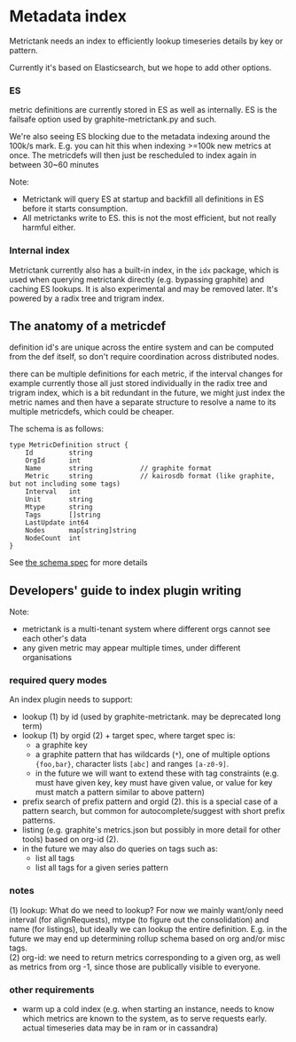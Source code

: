 # Metadata index

Metrictank needs an index to efficiently lookup timeseries details by key or pattern.

Currently it's based on Elasticsearch, but we hope to add other options.

### ES

metric definitions are currently stored in ES as well as internally.
ES is the failsafe option used by graphite-metrictank.py and such.

We're also seeing ES blocking due to the metadata indexing around the 100k/s mark.
E.g. you can hit this when indexing >=100k new metrics at once.
The metricdefs will then just be rescheduled to index again in between 30~60 minutes

Note:
* Metrictank will query ES at startup and backfill all definitions in ES before it starts consumption.
* All metrictanks write to ES.  this is not the most efficient, but not really harmful either.

### Internal index

Metrictank currently also has a built-in index, in the `idx` package,
which is used when querying metrictank directly (e.g. bypassing graphite)
and caching ES lookups.
It is also experimental and may be removed later.
It's powered by a radix tree and trigram index.

## The anatomy of a metricdef


definition id's are unique across the entire system and can be computed from the def itself, so don't require coordination across distributed nodes.

there can be multiple definitions for each metric, if the interval changes for example
currently those all just stored individually in the radix tree and trigram index, which is a bit redundant
in the future, we might just index the metric names and then have a separate structure to resolve a name to its multiple metricdefs, which could be cheaper.

The schema is as follows:

```
type MetricDefinition struct {
	Id         string            
	OrgId      int               
	Name       string            // graphite format
	Metric     string            // kairosdb format (like graphite, but not including some tags)
	Interval   int               
	Unit       string            
	Mtype      string            
	Tags       []string          
	LastUpdate int64             
	Nodes      map[string]string 
	NodeCount  int               
}
```

See [the schema spec](https://github.com/raintank/schema/blob/master/metric.go#L78) for more details




## Developers' guide to index plugin writing

Note:

* metrictank is a multi-tenant system where different orgs cannot see each other's data
* any given metric may appear multiple times, under different organisations

### required query modes
An index plugin needs to support:

* lookup (1) by id (used by graphite-metrictank. may be deprecated long term)
* lookup (1) by orgid (2) + target spec, where target spec is:
  - a graphite key
  - a graphite pattern that has wildcards (`*`), one of multiple options `{foo,bar}`, character lists `[abc]` and ranges `[a-z0-9]`.
  - in the future we will want to extend these with tag constraints (e.g. must have given key, key must have given value, or value for key must match a pattern similar to above pattern)
* prefix search of prefix pattern and orgid (2). this is a special case of a pattern search, but common for autocomplete/suggest with short prefix patterns.
* listing (e.g. graphite's metrics.json but possibly in more detail for other tools) based on org-id (2).
* in the future we may also do queries on tags such as:
  - list all tags
  - list all tags for a given series pattern


### notes

(1) lookup: What do we need to lookup? For now we mainly want/only need interval (for alignRequests), mtype (to figure out the consolidation) and name (for listings),
but ideally we can lookup the entire definition.  E.g. in the future we may end up determining rollup schema based on org and/or misc tags.  
(2) org-id: we need to return metrics corresponding to a given org, as well as metrics from org -1, since those are publically visible to everyone.

### other requirements

* warm up a cold index (e.g. when starting an instance, needs to know which metrics are known to the system, as to serve requests early. actual timeseries data may be in ram or in cassandra)
